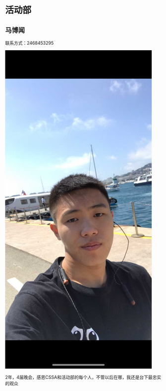 # 活动部

## 马博闻

联系方式：2468453295

![](.gitbook/assets/849d6bca-6d3a-40fb-accd-7b0da9f99a57-bowen-ma.jpg)

2年，4届晚会，感恩CSSA和活动部的每个人，不管以后在哪，我还是台下最忠实的观众

